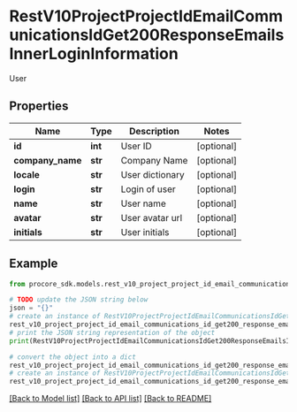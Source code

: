 # RestV10ProjectProjectIdEmailCommunicationsIdGet200ResponseEmailsInnerLoginInformation

User

## Properties

Name | Type | Description | Notes
------------ | ------------- | ------------- | -------------
**id** | **int** | User ID | [optional] 
**company_name** | **str** | Company Name | [optional] 
**locale** | **str** | User dictionary | [optional] 
**login** | **str** | Login of user | [optional] 
**name** | **str** | User name | [optional] 
**avatar** | **str** | User avatar url | [optional] 
**initials** | **str** | User initials | [optional] 

## Example

```python
from procore_sdk.models.rest_v10_project_project_id_email_communications_id_get200_response_emails_inner_login_information import RestV10ProjectProjectIdEmailCommunicationsIdGet200ResponseEmailsInnerLoginInformation

# TODO update the JSON string below
json = "{}"
# create an instance of RestV10ProjectProjectIdEmailCommunicationsIdGet200ResponseEmailsInnerLoginInformation from a JSON string
rest_v10_project_project_id_email_communications_id_get200_response_emails_inner_login_information_instance = RestV10ProjectProjectIdEmailCommunicationsIdGet200ResponseEmailsInnerLoginInformation.from_json(json)
# print the JSON string representation of the object
print(RestV10ProjectProjectIdEmailCommunicationsIdGet200ResponseEmailsInnerLoginInformation.to_json())

# convert the object into a dict
rest_v10_project_project_id_email_communications_id_get200_response_emails_inner_login_information_dict = rest_v10_project_project_id_email_communications_id_get200_response_emails_inner_login_information_instance.to_dict()
# create an instance of RestV10ProjectProjectIdEmailCommunicationsIdGet200ResponseEmailsInnerLoginInformation from a dict
rest_v10_project_project_id_email_communications_id_get200_response_emails_inner_login_information_from_dict = RestV10ProjectProjectIdEmailCommunicationsIdGet200ResponseEmailsInnerLoginInformation.from_dict(rest_v10_project_project_id_email_communications_id_get200_response_emails_inner_login_information_dict)
```
[[Back to Model list]](../README.md#documentation-for-models) [[Back to API list]](../README.md#documentation-for-api-endpoints) [[Back to README]](../README.md)


